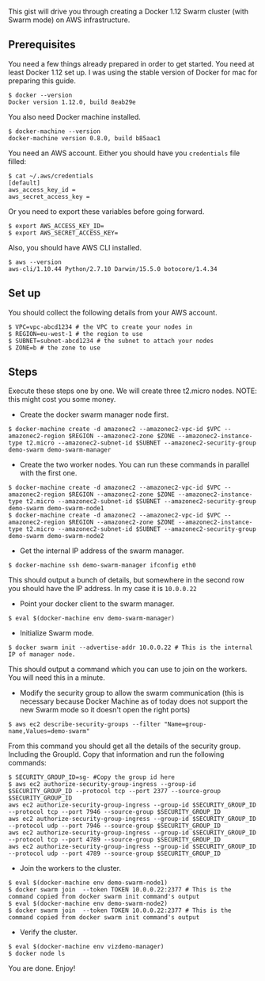 This gist will drive you through creating a Docker 1.12 Swarm cluster (with Swarm mode) on AWS infrastructure.

## Prerequisites

You need a few things already prepared in order to get started. You need at least Docker 1.12 set up. I was using the stable version of Docker for mac for preparing this guide.
```
$ docker --version
Docker version 1.12.0, build 8eab29e
```
You also need Docker machine installed.
```
$ docker-machine --version
docker-machine version 0.8.0, build b85aac1
```
You need an AWS account. Either you should have you `credentials` file filled:
```
$ cat ~/.aws/credentials
[default]
aws_access_key_id = 
aws_secret_access_key = 
```
Or you need to export these variables before going forward.
```
$ export AWS_ACCESS_KEY_ID=
$ export AWS_SECRET_ACCESS_KEY=
```
Also, you should have AWS CLI installed.
```
$ aws --version
aws-cli/1.10.44 Python/2.7.10 Darwin/15.5.0 botocore/1.4.34
```

## Set up
You should collect the following details from your AWS account.
```
$ VPC=vpc-abcd1234 # the VPC to create your nodes in
$ REGION=eu-west-1 # the region to use
$ SUBNET=subnet-abcd1234 # the subnet to attach your nodes
$ ZONE=b # the zone to use
```

## Steps
Execute these steps one by one. We will create three t2.micro nodes. NOTE: this might cost you some money.

- Create the docker swarm manager node first.
```
$ docker-machine create -d amazonec2 --amazonec2-vpc-id $VPC --amazonec2-region $REGION --amazonec2-zone $ZONE --amazonec2-instance-type t2.micro --amazonec2-subnet-id $SUBNET --amazonec2-security-group demo-swarm demo-swarm-manager
```
- Create the two worker nodes. You can run these commands in parallel with the first one.
```
$ docker-machine create -d amazonec2 --amazonec2-vpc-id $VPC --amazonec2-region $REGION --amazonec2-zone $ZONE --amazonec2-instance-type t2.micro --amazonec2-subnet-id $SUBNET --amazonec2-security-group demo-swarm demo-swarm-node1
$ docker-machine create -d amazonec2 --amazonec2-vpc-id $VPC --amazonec2-region $REGION --amazonec2-zone $ZONE --amazonec2-instance-type t2.micro --amazonec2-subnet-id $SUBNET --amazonec2-security-group demo-swarm demo-swarm-node2
```
- Get the internal IP address of the swarm manager.
```
$ docker-machine ssh demo-swarm-manager ifconfig eth0
```
This should output a bunch of details, but somewhere in the second row you should have the IP address. In my case it is `10.0.0.22`
- Point your docker client to the swarm manager.
```
$ eval $(docker-machine env demo-swarm-manager)
```
- Initialize Swarm mode.
```
$ docker swarm init --advertise-addr 10.0.0.22 # This is the internal IP of manager node.
```
This should output a command which you can use to join on the workers. You will need this in a minute.
- Modify the security group to allow the swarm communication (this is necessary because Docker Machine as of today does not support the new Swarm mode so it doesn't open the right ports)
```
$ aws ec2 describe-security-groups --filter "Name=group-name,Values=demo-swarm"
```
From this command you should get all the details of the security group. Including the GroupId. Copy that information and run the following commands:
```
$ SECURITY_GROUP_ID=sg- #Copy the group id here
$ aws ec2 authorize-security-group-ingress --group-id $SECURITY_GROUP_ID --protocol tcp --port 2377 --source-group $SECURITY_GROUP_ID
aws ec2 authorize-security-group-ingress --group-id $SECURITY_GROUP_ID --protocol tcp --port 7946 --source-group $SECURITY_GROUP_ID
aws ec2 authorize-security-group-ingress --group-id $SECURITY_GROUP_ID --protocol udp --port 7946 --source-group $SECURITY_GROUP_ID
aws ec2 authorize-security-group-ingress --group-id $SECURITY_GROUP_ID --protocol tcp --port 4789 --source-group $SECURITY_GROUP_ID
aws ec2 authorize-security-group-ingress --group-id $SECURITY_GROUP_ID --protocol udp --port 4789 --source-group $SECURITY_GROUP_ID
```
- Join the workers to the cluster.
```
$ eval $(docker-machine env demo-swarm-node1)
$ docker swarm join  --token TOKEN 10.0.0.22:2377 # This is the command copied from docker swarm init command's output
$ eval $(docker-machine env demo-swarm-node2)
$ docker swarm join  --token TOKEN 10.0.0.22:2377 # This is the command copied from docker swarm init command's output
```
- Verify the cluster.
```
$ eval $(docker-machine env vizdemo-manager)
$ docker node ls
```

You are done. Enjoy!

